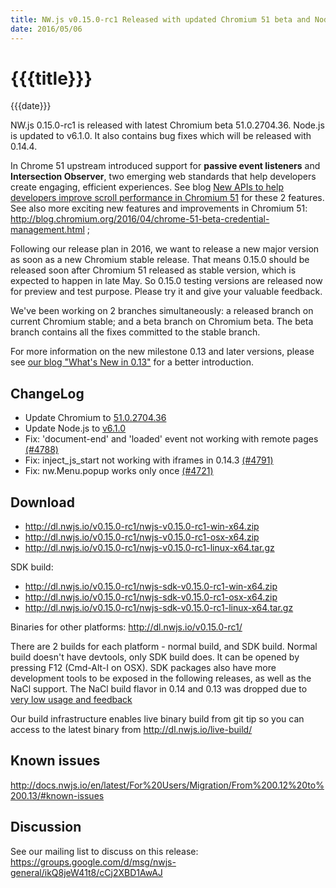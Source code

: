 ```yaml
---
title: NW.js v0.15.0-rc1 Released with updated Chromium 51 beta and Node.js v6.1.0
date: 2016/05/06
---
```

# {{{title}}}
{{{date}}}

NW.js 0.15.0-rc1 is released with latest Chromium beta 51.0.2704.36. Node.js is updated to v6.1.0. It also contains bug fixes which will be released with 0.14.4.

In Chrome 51 upstream introduced support for **passive event listeners** and **Intersection Observer**, two emerging web standards that help developers create engaging, efficient experiences. See blog [New APIs to help developers improve scroll performance in Chromium 51](http://blog.chromium.org/2016/05/new-apis-to-help-developers-improve.html) for these 2 features. See also more exciting new features and improvements in Chromium 51: http://blog.chromium.org/2016/04/chrome-51-beta-credential-management.html ;

Following our release plan in 2016, we want to release a new major version as soon as a new Chromium stable release. That means 0.15.0 should be released soon after Chromium 51 released as stable version, which is expected to happen in late May. So 0.15.0 testing versions are released now for preview and test purpose. Please try it and give your valuable feedback.

We've been working on 2 branches simultaneously: a released branch on current Chromium stable; and a beta branch on Chromium beta. The beta branch contains all the fixes committed to the stable branch.

For more information on the new milestone 0.13 and later versions, please see [our blog "What's New in 0.13"](/blog/whats-new-in-0.13) for a better introduction.

## ChangeLog

- Update Chromium to [51.0.2704.36](http://googlechromereleases.blogspot.com/2016/05/beta-channel-update.html)
- Update Node.js to [v6.1.0](https://nodejs.org/en/blog/release/v6.1.0/)
- Fix: 'document-end' and 'loaded' event not working with remote pages [(#4788)](https://github.com/nwjs/nw.js/issues/4788)
- Fix: inject_js_start not working with iframes in 0.14.3 [(#4791)](https://github.com/nwjs/nw.js/issues/4791)
- Fix: nw.Menu.popup works only once [(#4721)](https://github.com/nwjs/nw.js/issues/4721)

## Download 

* http://dl.nwjs.io/v0.15.0-rc1/nwjs-v0.15.0-rc1-win-x64.zip 
* http://dl.nwjs.io/v0.15.0-rc1/nwjs-v0.15.0-rc1-osx-x64.zip 
* http://dl.nwjs.io/v0.15.0-rc1/nwjs-v0.15.0-rc1-linux-x64.tar.gz 

SDK build: 
* http://dl.nwjs.io/v0.15.0-rc1/nwjs-sdk-v0.15.0-rc1-win-x64.zip 
* http://dl.nwjs.io/v0.15.0-rc1/nwjs-sdk-v0.15.0-rc1-osx-x64.zip 
* http://dl.nwjs.io/v0.15.0-rc1/nwjs-sdk-v0.15.0-rc1-linux-x64.tar.gz 

Binaries for other platforms: http://dl.nwjs.io/v0.15.0-rc1/ 

There are 2 builds for each platform - normal build, and SDK build. Normal build doesn't have devtools, only SDK build does. lt can be opened by pressing F12 (Cmd-Alt-I on OSX). SDK packages also have more development tools to be exposed in the following releases, as well as the NaCl support. The NaCl build flavor in 0.14 and 0.13 was dropped due to [very low usage and feedback](https://groups.google.com/d/msg/nwjs-general/uyNwqEPowd0/RfIDu1EIBQAJ)

Our build infrastructure enables live binary build from git tip so you can access to the latest binary from http://dl.nwjs.io/live-build/ 

## Known issues 
 
http://docs.nwjs.io/en/latest/For%20Users/Migration/From%200.12%20to%200.13/#known-issues

## Discussion

See our mailing list to discuss on this release: https://groups.google.com/d/msg/nwjs-general/ikQ8jeW41t8/cCj2XBD1AwAJ
